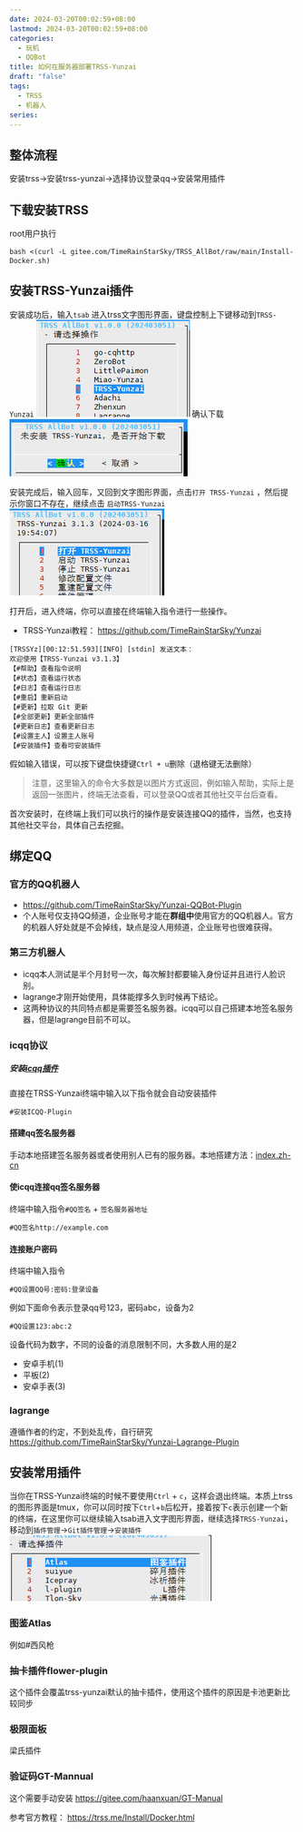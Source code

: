 ```yaml
---
date: 2024-03-20T00:02:59+08:00
lastmod: 2024-03-20T00:02:59+08:00
categories:
  - 玩机
  - QQBot
title: 如何在服务器部署TRSS-Yunzai
draft: "false"
tags:
  - TRSS
  - 机器人
series:
---
```


## 整体流程
安装trss->安装trss-yunzai->选择协议登录qq->安装常用插件

## 下载安装TRSS
root用户执行
```
bash <(curl -L gitee.com/TimeRainStarSky/TRSS_AllBot/raw/main/Install-Docker.sh)
```

## 安装TRSS-Yunzai插件
安装成功后，输入`tsab` 进入trss文字图形界面，键盘控制上下键移动到`TRSS-Yunzai`
![](Pasted%20image%2020240320000826.png)
确认下载
![](Pasted%20image%2020240320000902.png)

安装完成后，输入回车，又回到文字图形界面，点击`打开 TRSS-Yunzai` ，然后提示你窗口不存在，继续点击 `启动TRSS-Yunzai`
![](Pasted%20image%2020240320001156.png)

打开后，进入终端，你可以直接在终端输入指令进行一些操作。
- TRSS-Yunzai教程： https://github.com/TimeRainStarSky/Yunzai
```
[TRSSYz][00:12:51.593][INFO] [stdin] 发送文本：
欢迎使用【TRSS-Yunzai v3.1.3】
【#帮助】查看指令说明
【#状态】查看运行状态
【#日志】查看运行日志
【#重启】重新启动
【#更新】拉取 Git 更新
【#全部更新】更新全部插件
【#更新日志】查看更新日志
【#设置主人】设置主人账号
【#安装插件】查看可安装插件
```

假如输入错误，可以按下键盘快捷键`Ctrl + u`删除（退格键无法删除）
> 注意，这里输入的命令大多数是以图片方式返回，例如输入帮助，实际上是返回一张图片，终端无法查看，可以登录QQ或者其他社交平台后查看。

首次安装时，在终端上我们可以执行的操作是安装连接QQ的插件，当然，也支持其他社交平台，具体自己去挖掘。


## 绑定QQ

### 官方的QQ机器人
- https://github.com/TimeRainStarSky/Yunzai-QQBot-Plugin
- 个人账号仅支持QQ频道，企业账号才能在**群组中**使用官方的QQ机器人。官方的机器人好处就是不会掉线，缺点是没人用频道，企业账号也很难获得。


### 第三方机器人
- icqq本人测试是半个月封号一次，每次解封都要输入身份证并且进行人脸识别。
- lagrange才刚开始使用，具体能撑多久到时候再下结论。
- 这两种协议的共同特点都是需要签名服务器。icqq可以自己搭建本地签名服务器，但是lagrange目前不可以。
### icqq协议
##### 安装[icqq插件](https://github.com/TimeRainStarSky/Yunzai-ICQQ-Plugin)
直接在TRSS-Yunzai终端中输入以下指令就会自动安装插件
```
#安装ICQQ-Plugin
```


#### 搭建qq签名服务器
手动本地搭建签名服务器或者使用别人已有的服务器。本地搭建方法：[index.zh-cn](../TRSS部署QSign并使用/index.zh-cn.md)

#### 使icqq连接qq签名服务器
终端中输入指令`#QQ签名` + `签名服务器地址`
```
#QQ签名http://example.com
```

#### 连接账户密码
终端中输入指令
```
#QQ设置QQ号:密码:登录设备
```
例如下面命令表示登录qq号123，密码abc，设备为2
```
#QQ设置123:abc:2
```

设备代码为数字，不同的设备的消息限制不同，大多数人用的是2
- 安卓手机(1)
- 平板(2)
- 安卓手表(3)

### lagrange
遵循作者的约定，不到处乱传，自行研究 https://github.com/TimeRainStarSky/Yunzai-Lagrange-Plugin


## 安装常用插件
当你在TRSS-Yunzai终端的时候不要使用`Ctrl` + `c`，这样会退出终端。本质上trss的图形界面是tmux，你可以同时按下`Ctrl`+`b`后松开，接着按下`c`表示创建一个新的终端，在这里你可以继续输入tsab进入文字图形界面，继续选择`TRSS-Yunzai`，移动到`插件管理`->`Git插件管理`->`安装插件`
![](Pasted%20image%2020240320011223.png)

### 图鉴Atlas
例如#西风枪

### 抽卡插件flower-plugin
这个插件会覆盖trss-yunzai默认的抽卡插件，使用这个插件的原因是卡池更新比较同步
### 极限面板
梁氏插件

### 验证码GT-Mannual
这个需要手动安装 
https://gitee.com/haanxuan/GT-Manual







参考官方教程： https://trss.me/Install/Docker.html